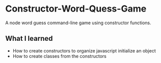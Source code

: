 # Constructor-Word-Quess-Game
A node word guess command-line game using constructor functions.

## What I learned
* How to create constructors to organize javascript initialize an object
* How to create classes from the constructors
